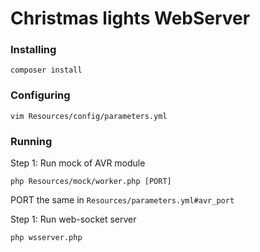 # Christmas lights WebServer

### Installing
```
composer install
```

### Configuring
```
vim Resources/config/parameters.yml
```

### Running
Step 1: Run mock of AVR module
```
php Resources/mock/worker.php [PORT]
```
PORT the same in `Resources/parameters.yml#avr_port`

Step 1: Run web-socket server
```
php wsserver.php
```